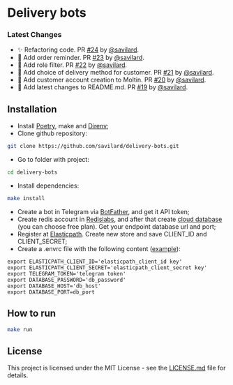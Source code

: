 # Delivery bots

### Latest Changes

* :sparkles: Refactoring code. PR [#24](https://github.com/savilard/delivery-bots/pull/24) by [@savilard](https://github.com/savilard).
* :robot: Add order reminder. PR [#23](https://github.com/savilard/delivery-bots/pull/23) by [@savilard](https://github.com/savilard).
* :robot: Add role filter. PR [#22](https://github.com/savilard/delivery-bots/pull/22) by [@savilard](https://github.com/savilard).
* :robot: Add choice of delivery method for customer. PR [#21](https://github.com/savilard/delivery-bots/pull/21) by [@savilard](https://github.com/savilard).
* :robot: Add customer account creation to Moltin. PR [#20](https://github.com/savilard/delivery-bots/pull/20) by [@savilard](https://github.com/savilard).
* :memo: Add latest changes to README.md. PR [#19](https://github.com/savilard/delivery-bots/pull/19) by [@savilard](https://github.com/savilard).


## Installation

* Install [Poetry](https://python-poetry.org/), make and [Direnv](https://direnv.net/);
* Clone github repository:
```bash
git clone https://github.com/savilard/delivery-bots.git
```
* Go to folder with project:
```bash
cd delivery-bots
```
* Install dependencies:
```bash
make install
```
* Create a bot in Telegram via [BotFather](https://t.me/BotFather), and get it API token;
* Create redis account in [Redislabs](https://redislabs.com/), and after that create [cloud database](https://docs.redislabs.com/latest/rc/quick-setup-redis-cloud/) (you can choose free plan).
Get your endpoint database url and port;
* Register at [Elasticpath](https://www.elasticpath.com/). Create new store and save CLIENT_ID and CLIENT_SECRET;
* Create a .envrc file with the following content ([example](https://github.com/savilard/dvmn-fish-shop-bot/blob/2ae18b4d7f62c857934bc2fbee8a181e72fd9cf0/envrc.example)):
```.env
export ELASTICPATH_CLIENT_ID='elasticpath_client_id key'
export ELASTICPATH_CLIENT_SECRET='elasticpath_client_secret key'
export TELEGRAM_TOKEN='telegram token'
export DATABASE_PASSWORD='db_password'
export DATABASE_HOST='db_host'
export DATABASE_PORT=db_port
```


## How to run

```bash
make run
```


## License

This project is licensed under the MIT License - see the [LICENSE.md](https://github.com/savilard/delivery-bots/blob/main/LICENSE) file for details.
